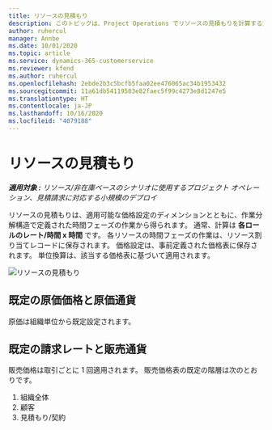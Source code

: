 ```yaml
---
title: リソースの見積もり
description: このトピックは、Project Operations でリソースの見積もりを計算する方法について説明します。
author: ruhercul
manager: Annbe
ms.date: 10/01/2020
ms.topic: article
ms.service: dynamics-365-customerservice
ms.reviewer: kfend
ms.author: ruhercul
ms.openlocfilehash: 2ebde2b3c5bcfb5faa02ee476065ac34b1953432
ms.sourcegitcommit: 11a61db54119503e82faec5f99c4273e8d1247e5
ms.translationtype: HT
ms.contentlocale: ja-JP
ms.lasthandoff: 10/16/2020
ms.locfileid: "4079188"
---
```

# <a name="resource-estimates"></a>リソースの見積もり

_**適用対象 :** リソース/非在庫ベースのシナリオに使用するプロジェクト オペレーション、見積請求に対応する小規模のデプロイ_

リソースの見積もりは、適用可能な価格設定のディメンションとともに、作業分解構造で定義された時間フェーズの作業から得られます。 通常、計算は **各ロールのレート/時間 x 時間** です。 各リソースの時間フェーズの作業は、リソース割り当てレコードに保存されます。 価格設定は、事前定義された価格表に保存されます。 単位換算は、該当する価格表に基づいて適用されます。

![リソースの見積もり](./media/navigation12.png)

## <a name="default-cost-price-and-cost-currency"></a>既定の原価価格と原価通貨

原価は組織単位から既定設定されます。

## <a name="default-bill-rate-and-sales-currency"></a>既定の請求レートと販売通貨

販売価格は取引ごとに 1 回適用されます。 販売価格表の既定の階層は次のとおりです。

1. 組織全体
2. 顧客
3. 見積もり/契約
